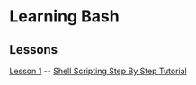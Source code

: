 # Learning Bash

## Lessons
[Lesson 1](Learning/Bash/First.sh) -- [Shell Scripting Step By Step Tutorial](https://likegeeks.com/bash-script-easy-guide/) 
